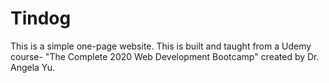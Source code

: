 # Tindog
This is a simple one-page website. This is built and taught from a Udemy course- "The Complete 2020 Web Development Bootcamp" created by Dr. Angela Yu.
